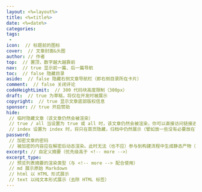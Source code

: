 ```yaml
---
layout: <%=layout%>
title: <%=title%>
date: <%=date%>
categories: 
tags: 
 - 
icon:  // 标题前的图标
cover:  // 文章封面&头图
author: // 作者
top:  // 置顶，数字越大越靠前
nav:  // true 显示前一篇、后一篇导航
toc:  // false 隐藏目录
aside:  // false 隐藏右侧文章导航栏（即右侧目录所在卡片）
comment:  // false 关闭评论
codeHeightLimit:  // 300 代码块高度限制（300px）
draft:  // true 为草稿，将仅在开发时被展示
copyright:  // true 显示文章底部版权信息
sponsor: // true 开启赞助
hide: 
 // 临时隐藏文章（该文章仍然会被渲染）
 // true / all 当设置为 true 或 all 时，该文章仍然会被渲染，你可以直接访问链接进行查看。但不会被显示在展示的文章卡片与归档中
 // index 设置为 index 时，将只在首页隐藏，归档中仍然展示（譬如放一些没有必要放在首页的笔记，并在归档中方便自己查看）
password: 
 // 加密文章的密码
 // 被加密的内容应在解密后动态渲染。此时无法（也不应）参与到构建流程中生成静态产物（否则会被直接看到）。 因此对于加密内容中的图片路径，总是应该使用绝对路径而非相对路径。
excerpt: // 自定义摘要（优先级高于 <!-- more -->）
excerpt_type: 
 // 预览列表摘要的渲染类型（与 <!-- more --> 配合使用）
 // md 展示原始 Markdown
 // html 以 HTML 形式展示
 // text 以纯文本形式展示（去除 HTML 标签）
---
```

